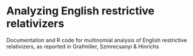 # Analyzing English restrictive relativizers

Documentation and R code for multinomial analysis of English restrictive relativizers, as reported in Grafmiller, Szmrecsanyi & Hinrichs
